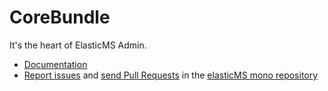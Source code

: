 CoreBundle
=============

It's the heart of ElasticMS Admin.

* [Documentation](https://ems-project.github.io/#/dev/core-bundle/index.md)
* [Report issues](https://github.com/ems-project/elasticms/issues) and
  [send Pull Requests](https://github.com/ems-project/elasticms/pulls)
  in the [elasticMS mono repository](https://github.com/ems-project/elasticms)

